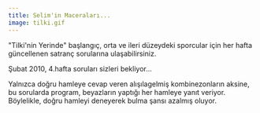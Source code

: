 ```yaml
---
title: Selim'in Maceraları...
image: tilki.gif
---
```


"Tilki'nin Yerinde" başlangıç, orta ve ileri düzeydeki sporcular için her hafta güncellenen satranç sorularına ulaşabilirsiniz.

Şubat 2010, 4.hafta soruları sizleri bekliyor...

Yalnızca doğru hamleye cevap veren alışılagelmiş kombinezonların aksine, bu sorularda program, beyazların yaptığı her hamleye yanıt veriyor. Böylelikle, doğru hamleyi deneyerek bulma şansı azalmış oluyor.
